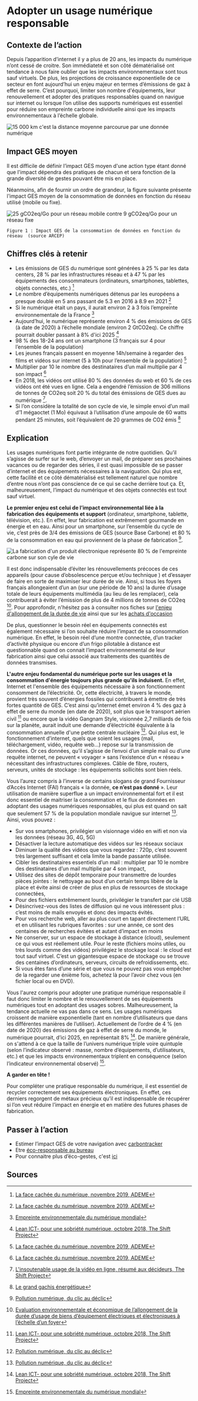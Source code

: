 # Adopter un usage numérique responsable

## Contexte de l’action

Depuis l’apparition d’internet il y a plus de 20 ans, les impacts du numérique n’ont cessé de croitre. Son immédiateté et son côté dématérialisé ont 
tendance à nous faire oublier que les impacts environnementaux sont tous sauf virtuels. De plus, les projections de croissance exponentielle de ce secteur 
en font aujourd’hui un enjeu majeur en termes d’émissions de gaz à effet de serre. C’est pourquoi, limiter son nombre d'équipements, leur renouvellement et adopter des pratiques responsables quand on navigue sur 
internet ou lorsque l’on utilise des supports numériques est essentiel pour réduire son empreinte carbone individuelle ainsi que les impacts 
environnementaux à l’échelle globale.

![15 000 km c'est la distance moyenne parcourue par une donnée numérique](https://ecolab-data.netlify.app/images/Chiffres-cles_Consommation-numerique-responsable.png)

## Impact GES moyen

Il est difficile de définir l’impact GES moyen d'une action type étant donné que l'impact dépendra des pratiques de chacun et sera fonction de la grande diversité de gestes pouvant être mis en place.

Néanmoins, afin de fournir un ordre de grandeur, la figure suivante présente l'impact GES moyen de la consommation de données en fonction du réseau utilisé (mobile ou fixe).

![25 gCO2eq/Go pour un réseau mobile contre 9 gCO2eq/Go pour un réseau fixe](https://ecolab-data.netlify.app/images/Impact_GES_réseaux_data.PNG)

`Figure 1 : Impact GES de la consommation de données en fonction du réseau  (source ARCEP)`


## Chiffres clés à retenir

- Les émissions de GES du numérique sont générées à 25 % par les data centers, 28 % par les infrastructures réseau et à 47 % par les équipements des consommateurs (ordinateurs, smartphones, tablettes, objets connectés, etc.) [^1]
- Le nombre d’équipements numériques détenus par les européens a presque doublé en 5 ans passant de 5.3 en 2016 à 8.9 en 2021 [^1]
- Si le numérique était un pays, il aurait environ 2 à 3 fois l’empreinte environnementale de la France [^3]
- Aujourd’hui, le numérique représente environ 4 % des émissions de GES (à date de 2020) à l’échelle mondiale (environ 2 GtCO2eq). Ce chiffre pourrait doubler passant à 8% d'ici 2025 [^2]
- 98 % des 18-24 ans ont un smartphone (3 français sur 4 pour l’ensemble de la population)
- Les jeunes français passent en moyenne 14h/semaine à regarder des films et vidéos sur internet (5 à 10h pour l’ensemble de la population) [^1]
- Multiplier par 10 le nombre des destinataires d’un mail multiplie par 4 son impact [^1]
- En 2018, les vidéos ont utilisé 80 % des données du web et 60 % de ces vidéos ont été vues en ligne. Cela a engendré l’émission de 306 millions de tonnes de CO2eq soit 20 % du total des émissions de GES dues au numérique [^4].
- Si l’on considère la totalité de son cycle de vie, le simple envoi d’un mail d’1 mégaoctet (1 Mo) équivaut à l’utilisation d’une ampoule de 60 watts pendant 25 minutes, soit l’équivalent de 20 grammes de CO2 émis [^5]

## Explication

Les usages numériques font partie intégrante de notre quotidien. Qu’il s’agisse de surfer sur le web, d’envoyer un mail, de préparer ses prochaines vacances ou de regarder des séries, il est quasi impossible de se passer d’internet et des équipements nécessaires à la naviguation. Qui plus est, cette facilité et ce côté dématérialisé est tellement naturel que nombre d’entre nous n’ont pas conscience de ce qui se cache derrière tout ça. Et, malheureusement, l’impact du numérique et des objets connectés est tout sauf virtuel.

**Le premier enjeu est celui de l’impact environnemental liée à la fabrication des équipements et support** (ordinateur, smartphone, 
tablette, télévision, etc.). En effet, leur fabrication est extrêmement gourmande en énergie et en eau. Ainsi pour un smartphone, sur l’ensemble du cycle de
vie, c’est près de 3/4 des émissions de GES (source Base Carbone) et 80 % de la consommation en eau qui proviennent de la phase de 
fabrication [^6].

![La fabrication d'un produit électronique représente 80 % de l'empreinte carbone sur son cyle de vie](https://ecolab-data.netlify.app/images/Chiffres-cles_Achat-elec-reconditionne.png)

Il est donc indispensable d’éviter les rénouvellements précoces de ces appareils (pour cause d’obsolescence perçue et/ou 
technique ) et d’essayer de faire en sorte de maximiser leur durée de vie. Ainsi, si tous les foyers français allongeaient d’un an (sur une période de 10 
ans) la durée d’usage totale de leurs équipements multimédia (au lieu de les remplacer), cela contribuerait à éviter l’émission de plus de 4 millions de 
tonnes de CO2eq [^7]. Pour approfondir, n'hésitez pas à consulter nos fiches sur [l'enjeu d'allongement de la durée de vie](https://nosgestesclimat.fr/actions/plus/divers/%C3%A9lectrom%C3%A9nager/allongement) ainsi que sur les [achats d'occasion](https://nosgestesclimat.fr/actions/plus/divers/%C3%A9lectrom%C3%A9nager/seconde-main)

De plus, questionner le besoin réel en équipements connectés est également nécessaire si l’on souhaite réduire l’impact de sa consommation numérique. En 
effet, le besoin réel d’une montre connectée, d’un tracker d’activité physique ou encore d’un frigo pilotable à distance est questionnable quand on connait 
l’impact environnemental de leur fabrication ainsi que celui associé aux traitements des quantités de données transmises. 

**L'autre enjeu fondamental du numérique porte sur les usages et la consommation d'énergie toujours plus grande qu'ils induisent.** En effet, Internet et l'ensemble des équipements nécessaire à son fonctionnement consomment de l’électricité. Or, cette électricité, à travers le monde, provient très souvent d’énergies fossiles qui contribuent à émettre de très fortes quantité de GES. C’est ainsi qu’internet émet environ 4 % des gaz à effet de serre du monde (en date de 2020), soit plus que le transport aérien civil [^2] ou encore que la vidéo Gangnam Style, visionnée 2,7 milliards de fois sur la planète, aurait induit une demande d’électricité équivalente à la consommation annuelle d'une petite centrale nucléaire [^6]. Qui plus est, le fonctionnement d’internet, quels que soient les usages (mail, téléchargement, vidéo, requête web...) repose sur la transmission de données. Or ces données, qu’il s’agisse de l’envoi d’un simple mail ou d’une requête internet, ne peuvent « voyager » sans l’existence d’un « réseau » nécessitant des infrastructures complexes. Câble de fibre, routers, serveurs, unités de stockage : les équipements sollicités sont bien réels.

Vous l’aurez compris à l’inverse de certains slogans de grand Fournisseur d’Accès Internet (FAI) français « la donnée, **ce n’est pas donné** ». Leur 
utilisation de manière superflue a un impact environnemental fort et il est donc essentiel de maitriser la consommation et le flux de données en adoptant des usages numériques responsables, qui plus est quand on sait que seulement 57 % de la population mondiale navigue sur internet [^6]. Ainsi, vous pouvez :
-	Sur vos smartphones, privilégier un visionnage vidéo en wifi et non via les données (réseau 3G, 4G, 5G)
-	Désactiver la lecture automatique des vidéos sur les réseaux sociaux
-	Diminuer la qualité des vidéos que vous regardez : 720p, c’est souvent très largement suffisant et cela limite la bande passante utilisée.
-	Cibler les destinataires essentiels d’un mail : multiplier par 10 le nombre des destinataires d’un mail multiplie par 4 son impact,
-	Utilisez des sites de dépôt temporaire pour transmettre de lourdes pièces jointes : le nettoyage au bout d’un certain temps libère de la place et évite ainsi de créer de plus en plus de ressources de stockage connectées,
-	Pour des fichiers extrêmement lourds, privilégier le transfert par clé USB
-	Désincrivez-vous des listes de diffusion qui ne vous intéressent plus : c’est moins de mails envoyés et donc des impacts évités.
-	Pour vos recherche web, aller au plus court en tapant directement l’URL et en utilisant les rubriques favorites : sur une année, ce sont des centaines de recherches évitées et autant d’impact en moins 
-	Ne conserver, sur un espace de stockage à distance (cloud), seulement ce qui vous est réellement utile. Pour le reste (fichiers moins utiles, ou très lourds comme des vidéos) privilégiez le stockage local : le cloud est tout sauf virtuel. C’est un gigantesque espace de stockage ou se trouve des centaines d’ordinateurs, serveurs, circuits de refroidissements, etc. 
-	Si vous êtes fans d’une série et que vous ne pouvez pas vous empêcher de la regarder une énième fois, achetez là pour l’avoir chez vous (en fichier local ou en DVD).

Vous l'aurez compris pour adopter une pratique numérique responsable il faut donc limiter le nombre et le renouvellement de ses équipements numériques tout en 
adoptant des usages sobres. Malheureusement, la tendance actuelle ne vas pas dans ce sens. Les usages numériques croissent de manière exponentielle (tant en nombre d’utilisateurs que dans les différentes manières de l’utiliser). Actuellement de l’ordre de 4 % (en date de 2020) des émissions de gaz à effet de serre du monde, le numérique pourrait, d’ici 2025, en représentait 8% [^2]. De manière générale, on s'attend à ce que la taille de l’univers numérique triple voire quintuple 
 (selon l’indicateur observé : masse, nombre d’équipements, d’utilisateurs, etc.) et que les impacts environnementaux triplent en conséquence (selon 
l’indicateur environnemental observé) [^3].

**A garder en tête !**

Pour compléter une pratique
responsable du numérique, il est essentiel de recycler correctement ses équipements électroniques. En effet, ces derniers regorgent de métaux 
précieux qu’il est indispensable de récupérer si l’on veut réduire l’impact en énergie et en matière des futures phases de fabrication.

## Passer à l’action 

- Estimer l’impact GES de votre navigation avec [carbontracker](https://theshiftproject.org/carbonalyser-extension-navigateur/)
- Etre [éco-responsable au bureau](https://www.ademe.fr/sites/default/files/assets/documents/guide-pratique-ecoresponsable-au-bureau.pdf)
- Pour connaitre plus d’éco-gestes, c'est [ici](https://www.qqf.fr/infographie/69/pollution-numerique-du-clic-au-declic)

## Sources
[^1]: [La face cachée du numérique, novembre 2019, ADEME](https://librairie.ademe.fr/cadic/4932/guide-pratique-face-cachee-numerique.pdf?modal=false)
[^2]: [Lean ICT- pour une sobriété numérique, octobre 2018, The Shift Project](https://theshiftproject.org/wp-content/uploads/2018/11/Rapport-final-v8-WEB.pdf)
[^3]: [Empreinte environnementale du numérique mondial](https://www.greenit.fr/wp-content/uploads/2019/10/2019-10-GREENIT-etude_EENM-rapport-accessible.VF_.pdf)
[^4]: [L'insoutenable usage de la vidéo en ligne, résumé aux décideurs, The Shift Project](https://theshiftproject.org/wp-content/uploads/2019/07/2019-01.pdf)
[^5]: [Le grand gachis énergétique](https://lejournal.cnrs.fr/articles/numerique-le-grand-gachis-energetique)
[^6]: [Pollution numérique, du clic au déclic](https://www.qqf.fr/infographie/69/pollution-numerique-du-clic-au-declic)
[^7]: [Evaluation environnementale et économique de l’allongement de la durée d’usage de biens d’équipement électriques et électroniques à l’échelle d’un foyer](https://librairie.ademe.fr/dechets-economie-circulaire/125-evaluation-environnementale-et-economique-de-l-allongement-de-la-duree-d-usage-de-biens-d-equipements-electriques-et-electroniques-a-l-echelle-d-un-foyer.html)

